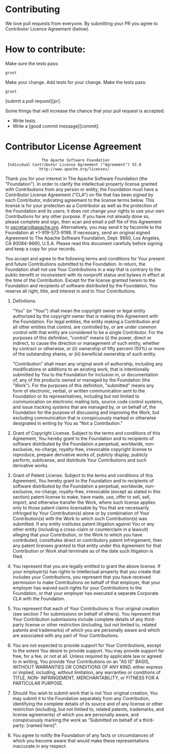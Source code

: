 # Contributing

We love pull requests from everyone. By submitting your PR you agree to Contributor Licence Agreement (below).


# How to contribute:

Make sure the tests pass:

    grunt

Make your change. Add tests for your change. Make the tests pass:

    grunt

[submit a pull request][pr].



Some things that will increase the chance that your pull request is accepted:

* Write tests.
* Write a [good commit message][commit].



# Contributor License Agreement

                    The Apache Software Foundation
     Individual Contributor License Agreement ("Agreement") V2.0
                   http://www.apache.org/licenses/

Thank you for your interest in The Apache Software Foundation (the
"Foundation"). In order to clarify the intellectual property license
granted with Contributions from any person or entity, the Foundation
must have a Contributor License Agreement ("CLA") on file that has
been signed by each Contributor, indicating agreement to the license
terms below. This license is for your protection as a Contributor as
well as the protection of the Foundation and its users; it does not
change your rights to use your own Contributions for any other purpose.
If you have not already done so, please complete and sign, then scan
and email a pdf file of this Agreement to secretary@apache.org.
Alternatively, you may send it by facsimile to the Foundation at
+1-919-573-9199. If necessary, send an original signed Agreement to
The Apache Software Foundation, Dept. 9660, Los Angeles,
CA 90084-9660, U.S.A. Please read this document carefully before
signing and keep a copy for your records.


You accept and agree to the following terms and conditions for Your
present and future Contributions submitted to the Foundation. In
return, the Foundation shall not use Your Contributions in a way that
is contrary to the public benefit or inconsistent with its nonprofit
status and bylaws in effect at the time of the Contribution. Except
for the license granted herein to the Foundation and recipients of
software distributed by the Foundation, You reserve all right, title,
and interest in and to Your Contributions.

1. Definitions.

   "You" (or "Your") shall mean the copyright owner or legal entity
   authorized by the copyright owner that is making this Agreement
   with the Foundation. For legal entities, the entity making a
   Contribution and all other entities that control, are controlled
   by, or are under common control with that entity are considered to
   be a single Contributor. For the purposes of this definition,
   "control" means (i) the power, direct or indirect, to cause the
   direction or management of such entity, whether by contract or
   otherwise, or (ii) ownership of fifty percent (50%) or more of the
   outstanding shares, or (iii) beneficial ownership of such entity.

   "Contribution" shall mean any original work of authorship,
   including any modifications or additions to an existing work, that
   is intentionally submitted by You to the Foundation for inclusion
   in, or documentation of, any of the products owned or managed by
   the Foundation (the "Work"). For the purposes of this definition,
   "submitted" means any form of electronic, verbal, or written
   communication sent to the Foundation or its representatives,
   including but not limited to communication on electronic mailing
   lists, source code control systems, and issue tracking systems that
   are managed by, or on behalf of, the Foundation for the purpose of
   discussing and improving the Work, but excluding communication that
   is conspicuously marked or otherwise designated in writing by You
   as "Not a Contribution."

2. Grant of Copyright License. Subject to the terms and conditions of
   this Agreement, You hereby grant to the Foundation and to
   recipients of software distributed by the Foundation a perpetual,
   worldwide, non-exclusive, no-charge, royalty-free, irrevocable
   copyright license to reproduce, prepare derivative works of,
   publicly display, publicly perform, sublicense, and distribute Your
   Contributions and such derivative works.

3. Grant of Patent License. Subject to the terms and conditions of
   this Agreement, You hereby grant to the Foundation and to
   recipients of software distributed by the Foundation a perpetual,
   worldwide, non-exclusive, no-charge, royalty-free, irrevocable
   (except as stated in this section) patent license to make, have
   made, use, offer to sell, sell, import, and otherwise transfer the
   Work, where such license applies only to those patent claims
   licensable by You that are necessarily infringed by Your
   Contribution(s) alone or by combination of Your Contribution(s)
   with the Work to which such Contribution(s) was submitted. If any
   entity institutes patent litigation against You or any other entity
   (including a cross-claim or counterclaim in a lawsuit) alleging
   that your Contribution, or the Work to which you have contributed,
   constitutes direct or contributory patent infringement, then any
   patent licenses granted to that entity under this Agreement for
   that Contribution or Work shall terminate as of the date such
   litigation is filed.

4. You represent that you are legally entitled to grant the above
   license. If your employer(s) has rights to intellectual property
   that you create that includes your Contributions, you represent
   that you have received permission to make Contributions on behalf
   of that employer, that your employer has waived such rights for
   your Contributions to the Foundation, or that your employer has
   executed a separate Corporate CLA with the Foundation.

5. You represent that each of Your Contributions is Your original
   creation (see section 7 for submissions on behalf of others).  You
   represent that Your Contribution submissions include complete
   details of any third-party license or other restriction (including,
   but not limited to, related patents and trademarks) of which you
   are personally aware and which are associated with any part of Your
   Contributions.

6. You are not expected to provide support for Your Contributions,
   except to the extent You desire to provide support. You may provide
   support for free, for a fee, or not at all. Unless required by
   applicable law or agreed to in writing, You provide Your
   Contributions on an "AS IS" BASIS, WITHOUT WARRANTIES OR CONDITIONS
   OF ANY KIND, either express or implied, including, without
   limitation, any warranties or conditions of TITLE, NON-
   INFRINGEMENT, MERCHANTABILITY, or FITNESS FOR A PARTICULAR PURPOSE.

7. Should You wish to submit work that is not Your original creation,
   You may submit it to the Foundation separately from any
   Contribution, identifying the complete details of its source and of
   any license or other restriction (including, but not limited to,
   related patents, trademarks, and license agreements) of which you
   are personally aware, and conspicuously marking the work as
   "Submitted on behalf of a third-party: [named here]".

8. You agree to notify the Foundation of any facts or circumstances of
   which you become aware that would make these representations
   inaccurate in any respect.


